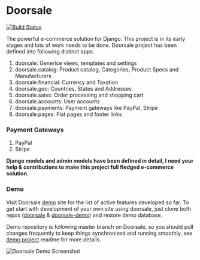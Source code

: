 Doorsale
========
[![Build Status](https://travis-ci.org/mysteryjeans/doorsale.svg?branch=master)](https://travis-ci.org/mysteryjeans/doorsale)

The powerful e-commerce solution for Django. This project is in its early stages and lots of work needs to be done. Doorsale project has been defined into following distinct apps.

1. doorsale: Generice views, templates and settings
2. doorsale.catalog: Product catalog, Categories, Product Specs and Manufacturers
3. doorsale.financial: Currency and Taxation
4. doorsale.geo: Countries, States and Addresses
5. doorsale.sales: Order processing and shopping cart
6. doorsale.accounts: User accounts
7. doorsale.payments: Payment gateways like PayPal, Stripe
8. doorsale.pages: Flat pages and footer links

### Payment Gateways
1. PayPal
2. Stripe

**Django models and admin models have been defined in detail, I need your help & contributions to make this project full fledged e-commerce solution.**

### Demo
Visit Doorsale [demo](http://doorsale-demo.fanaticlab.com/) site for the list of active features developed so far. To get start with development of your own site using doorsale, just clone both repos ([doorsale](https://github.com/mysteryjeans/doorsale) & [doorsale-demo](https://github.com/mysteryjeans/doorsale-demo)) and restore demo database.

Demo repository is following master branch on Doorsale, so you should pull changes frequently to keep things synchronized and running smoothly, see [demo project](https://github.com/mysteryjeans/doorsale-demo) readme for more details.

![Doorsale Demo Screenshot](https://raw.github.com/mysteryjeans/doorsale-demo/master/media/images/demo-screenshot.png)
